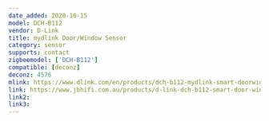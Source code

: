 ```yaml
---
date_added: 2020-10-15
model: DCH-B112
vendor: D-Link
title: mydlink Door/Window Sensor
category: sensor
supports: contact
zigbeemodel: ['DCH-B112']
compatible: [deconz]
deconz: 4576
mlink: https://www.dlink.com/en/products/dch-b112-mydlink-smart-doorwindow-sensor
link: https://www.jbhifi.com.au/products/d-link-dch-b112-smart-door-window-sensor
link2: 
link3: 
---
```


